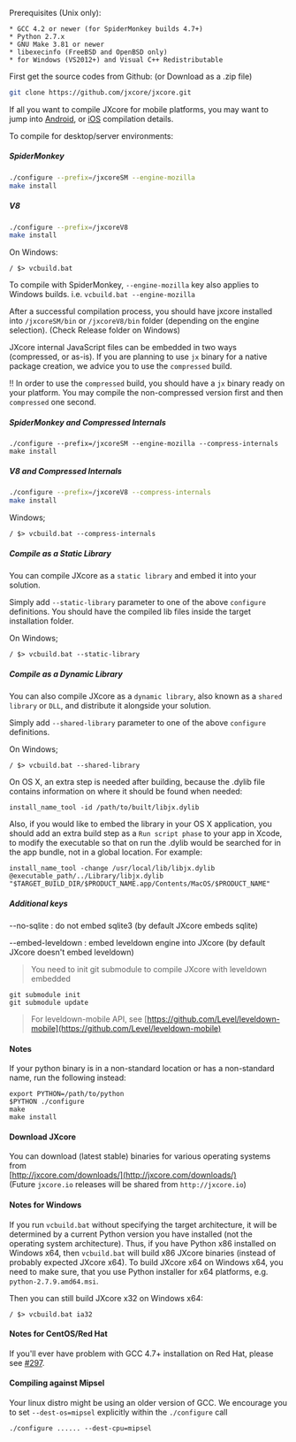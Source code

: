 Prerequisites (Unix only):

    * GCC 4.2 or newer (for SpiderMonkey builds 4.7+)
    * Python 2.7.x
    * GNU Make 3.81 or newer
    * libexecinfo (FreeBSD and OpenBSD only)
    * for Windows (VS2012+) and Visual C++ Redistributable

First get the source codes from Github: (or Download as a .zip file)
```bash
git clone https://github.com/jxcore/jxcore.git
```

If all you want to compile JXcore for mobile platforms, you may want to jump into 
[Android](Android_Compile.md), or [iOS](iOS_Compile.md) compilation details.

To compile for desktop/server environments:

##### SpiderMonkey
```bash
./configure --prefix=/jxcoreSM --engine-mozilla
make install
```

##### V8
```bash
./configure --prefix=/jxcoreV8
make install
```

On Windows:

```
/ $> vcbuild.bat
```

To compile with SpiderMonkey, `--engine-mozilla` key also applies to Windows builds. 
i.e. `vcbuild.bat --engine-mozilla`

After a successful compilation process, you should have jxcore installed into `/jxcoreSM/bin` 
or `/jxcoreV8/bin` folder (depending on the engine selection). (Check Release folder on Windows)

JXcore internal JavaScript files can be embedded in two ways (compressed, or as-is). If you are planning 
to use `jx` binary for a native package creation, we advice you to use the `compressed` build. 

!! In order to use the `compressed` build, you should have a `jx` binary ready on your platform. You may
 compile the non-compressed version first and then `compressed` one second.

##### SpiderMonkey and Compressed Internals
```
./configure --prefix=/jxcoreSM --engine-mozilla --compress-internals
make install
```

##### V8 and Compressed Internals
```bash
./configure --prefix=/jxcoreV8 --compress-internals
make install
```

Windows;
```
/ $> vcbuild.bat --compress-internals
```

##### Compile as a Static Library 
You can compile JXcore as a `static library` and embed it into your solution.

Simply add `--static-library` parameter to one of the above `configure` definitions. You should have the 
compiled lib files inside the target installation folder. 

On Windows;
```
/ $> vcbuild.bat --static-library
```

##### Compile as a Dynamic Library

You can also compile JXcore as a `dynamic library`, also known as a `shared library` or `DLL`, and distribute it alongside your solution.

Simply add `--shared-library` parameter to one of the above `configure` definitions. 

On Windows;
```
/ $> vcbuild.bat --shared-library
```

On OS X, an extra step is needed after building, because the .dylib file contains information on where it should be found when needed:

```
install_name_tool -id /path/to/built/libjx.dylib
```

Also, if you would like to embed the library in your OS X application, you should add an extra build step as a `Run script phase` to your app in Xcode, to modify the executable so that on run the .dylib would be searched for in the app bundle, not in a global location. For example:

```
install_name_tool -change /usr/local/lib/libjx.dylib @executable_path/../Library/libjx.dylib "$TARGET_BUILD_DIR/$PRODUCT_NAME.app/Contents/MacOS/$PRODUCT_NAME"
```

##### Additional keys

--no-sqlite : do not embed sqlite3 (by default JXcore embeds sqlite)

--embed-leveldown : embed leveldown engine into JXcore (by default JXcore doesn't embed leveldown)

> You need to init git submodule to compile JXcore with leveldown embedded
```
git submodule init
git submodule update
```

> For leveldown-mobile API, see [https://github.com/Level/leveldown-mobile](https://github.com/Level/leveldown-mobile)


#### Notes
If your python binary is in a non-standard location or has a non-standard name, 
run the following instead:

    export PYTHON=/path/to/python
    $PYTHON ./configure
    make
    make install

#### Download JXcore 
You can download (latest stable) binaries for various operating systems from  
[http://jxcore.com/downloads/](http://jxcore.com/downloads/)  
(Future `jxcore.io` releases will be shared from `http://jxcore.io`)

#### Notes for Windows

If you run `vcbuild.bat` without specifying the target architecture, it will be determined by a 
current Python version you have installed (not the operating system architecture).
Thus, if you have Python x86 installed on Windows x64, then `vcbuild.bat` will build x86 JXcore 
binaries (instead of probably expected JXcore x64).
To build JXcore x64 on Windows x64, you need to make sure, that you use Python installer for 
x64 platforms, e.g. `python-2.7.9.amd64.msi`.

Then you can still build JXcore x32 on Windows x64:

```
/ $> vcbuild.bat ia32
```

#### Notes for CentOS/Red Hat

If you'll ever have problem with GCC 4.7+ installation on Red Hat, please see 
[#297](https://github.com/jxcore/jxcore/issues/297).

#### Compiling against Mipsel

Your linux distro might be using an older version of GCC. We encourage you to set `--dest-os=mipsel` 
explicitly within the  `./configure` call

```
./configure ...... --dest-cpu=mipsel
```
